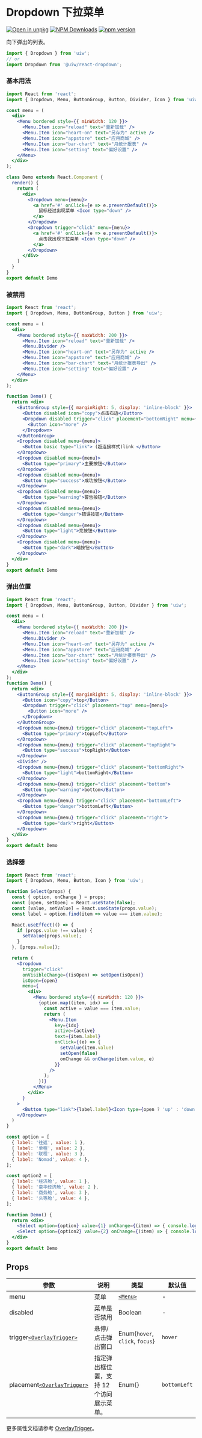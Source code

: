 Dropdown 下拉菜单
===

[![Open in unpkg](https://img.shields.io/badge/Open%20in-unpkg-blue)](https://uiwjs.github.io/npm-unpkg/#/pkg/@uiw/react-dropdown/file/README.md)
[![NPM Downloads](https://img.shields.io/npm/dm/@uiw/react-dropdown.svg?style=flat)](https://www.npmjs.com/package/@uiw/react-dropdown)
[![npm version](https://img.shields.io/npm/v/@uiw/react-dropdown.svg?label=@uiw/react-dropdown)](https://npmjs.com/@uiw/react-dropdown)

向下弹出的列表。

```jsx
import { Dropdown } from 'uiw';
// or
import Dropdown from '@uiw/react-dropdown';
```

### 基本用法

```jsx mdx:preview&background=#fff&codeSandbox=true&codePen=true
import React from 'react';
import { Dropdown, Menu, ButtonGroup, Button, Divider, Icon } from 'uiw';

const menu = (
  <div>
    <Menu bordered style={{ minWidth: 120 }}>
      <Menu.Item icon="reload" text="重新加载" />
      <Menu.Item icon="heart-on" text="另存为" active />
      <Menu.Item icon="appstore" text="应用商城" />
      <Menu.Item icon="bar-chart" text="月统计报表" />
      <Menu.Item icon="setting" text="偏好设置" />
    </Menu>
  </div>
);

class Demo extends React.Component {
  render() {
    return (
      <div>
        <Dropdown menu={menu}>
          <a href='#' onClick={e => e.preventDefault()}>
            鼠标经过出现菜单 <Icon type="down" />
          </a>
        </Dropdown>
        <Dropdown trigger="click" menu={menu}>
          <a href='#' onClick={e => e.preventDefault()}>
            点击我出现下拉菜单 <Icon type="down" />
          </a>
        </Dropdown>
      </div>
    )
  }
}
export default Demo
```

### 被禁用

```jsx mdx:preview&background=#fff&codeSandbox=true&codePen=true
import React from 'react';
import { Dropdown, Menu, ButtonGroup, Button } from 'uiw';

const menu = (
  <div>
    <Menu bordered style={{ maxWidth: 200 }}>
      <Menu.Item icon="reload" text="重新加载" />
      <Menu.Divider />
      <Menu.Item icon="heart-on" text="另存为" active />
      <Menu.Item icon="appstore" text="应用商城" />
      <Menu.Item icon="bar-chart" text="月统计报表导出" />
      <Menu.Item icon="setting" text="偏好设置" />
    </Menu>
  </div>
);

function Demo() {
  return <div>
    <ButtonGroup style={{ marginRight: 5, display: 'inline-block' }}>
      <Button disabled icon="copy">点击右边</Button>
      <Dropdown disabled trigger="click" placement="bottomRight" menu={menu}>
        <Button icon="more" />
      </Dropdown>
    </ButtonGroup>
    <Dropdown disabled menu={menu}>
      <Button basic type="link"> (超连接样式)link </Button>
    </Dropdown>
    <Dropdown disabled menu={menu}>
      <Button type="primary">主要按钮</Button>
    </Dropdown>
    <Dropdown disabled menu={menu}>
      <Button type="success">成功按钮</Button>
    </Dropdown>
    <Dropdown disabled menu={menu}>
      <Button type="warning">警告按钮</Button>
    </Dropdown>
    <Dropdown disabled menu={menu}>
      <Button type="danger">错误按钮</Button>
    </Dropdown>
    <Dropdown disabled menu={menu}>
      <Button type="light">亮按钮</Button>
    </Dropdown>
    <Dropdown disabled menu={menu}>
      <Button type="dark">暗按钮</Button>
    </Dropdown>
  </div>
}
export default Demo
```

### 弹出位置

```jsx mdx:preview&background=#fff&codeSandbox=true&codePen=true
import React from 'react';
import { Dropdown, Menu, ButtonGroup, Button, Divider } from 'uiw';

const menu = (
  <div>
    <Menu bordered style={{ maxWidth: 200 }}>
      <Menu.Item icon="reload" text="重新加载" />
      <Menu.Divider />
      <Menu.Item icon="heart-on" text="另存为" active />
      <Menu.Item icon="appstore" text="应用商城" />
      <Menu.Item icon="bar-chart" text="月统计报表导出" />
      <Menu.Item icon="setting" text="偏好设置" />
    </Menu>
  </div>
);
function Demo() {
  return <div>
    <ButtonGroup style={{ marginRight: 5, display: 'inline-block' }}>
      <Button icon="copy">top</Button>
      <Dropdown trigger="click" placement="top" menu={menu}>
        <Button icon="more" />
      </Dropdown>
    </ButtonGroup>
    <Dropdown menu={menu} trigger="click" placement="topLeft">
      <Button type="primary">topLeft</Button>
    </Dropdown>
    <Dropdown menu={menu} trigger="click" placement="topRight">
      <Button type="success">topRight</Button>
    </Dropdown>
    <Divider />
    <Dropdown menu={menu} trigger="click" placement="bottomRight">
      <Button type="light">bottomRight</Button>
    </Dropdown>
    <Dropdown menu={menu} trigger="click" placement="bottom">
      <Button type="warning">bottom</Button>
    </Dropdown>
    <Dropdown menu={menu} trigger="click" placement="bottomLeft">
      <Button type="danger">bottomLeft</Button>
    </Dropdown>
    <Dropdown menu={menu} trigger="click" placement="right">
      <Button type="dark">right</Button>
    </Dropdown>
  </div>
}
export default Demo
```

### 选择器

```jsx mdx:preview&background=#fff&codeSandbox=true&codePen=true
import React from 'react';
import { Dropdown, Menu, Button, Icon } from 'uiw';

function Select(props) {
  const { option, onChange } = props;
  const [open, setOpen] = React.useState(false);
  const [value, setValue] = React.useState(props.value);
  const label = option.find(item => value === item.value);

  React.useEffect(() => {
    if (props.value !== value) {
      setValue(props.value);
    }
  }, [props.value]);

  return (
    <Dropdown
      trigger="click"
      onVisibleChange={(isOpen) => setOpen(isOpen)}
      isOpen={open}
      menu={
        <div>
          <Menu bordered style={{ minWidth: 120 }}>
            {option.map((item, idx) => {
              const active = value === item.value;
              return (
                <Menu.Item
                  key={idx}
                  active={active}
                  text={item.label}
                  onClick={(e) => {
                    setValue(item.value)
                    setOpen(false)
                    onChange && onChange(item.value, e)
                  }}
                />
              );
            })}
          </Menu>
        </div>
      }
    >
      <Button type="link">{label.label}<Icon type={open ? 'up' : 'down'} /></Button>
    </Dropdown>
  )
}

const option = [
  { label: '往返', value: 1 },
  { label: '单程', value: 2 },
  { label: '联程', value: 3 },
  { label: 'Nomad', value: 4 },
];

const option2 = [
  { label: '经济舱', value: 1 },
  { label: '豪华经济舱', value: 2 },
  { label: '商务舱', value: 3 },
  { label: '头等舱', value: 4 },
];

function Demo() {
  return <div>
    <Select option={option} value={1} onChange={(item) => { console.log('item', item); }} />
    <Select option={option2} value={2} onChange={(item) => { console.log('item', item); }} />
  </div>
}
export default Demo
```

## Props

| 参数 | 说明 | 类型 | 默认值 |
| -------- | -------- | -------- | -------- |
| menu | 菜单 | [`<Menu>`](#/components/menu) | - |
| disabled | 菜单是否禁用 | Boolean | - |
| trigger[`<OverlayTrigger>`](#/components/overlay-trigger) | 悬停/点击弹出窗口 | Enum{`hover`, `click`, `focus`} | `hover` |
| placement[`<OverlayTrigger>`](#/components/overlay-trigger) | 指定弹出框位置，支持 12 个访问展示菜单。 | Enum{} | `bottomLeft` |

更多属性文档请参考 [OverlayTrigger](#/components/overlay-trigger)。